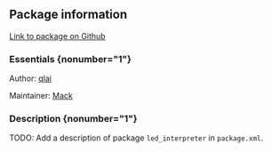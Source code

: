 <div id='led_interpreter-autogenerated' markdown='1'>


<!-- do not edit this file, autogenerated -->

## Package information 

[Link to package on Github](github:org=duckietown,repo=Software,path=40-coordination/led_interpreter,branch=master)

### Essentials {nonumber="1"}

Author: [qlai](mailto:qlai@todo.todo)

Maintainer: [Mack](mailto:mack@duckietown.org)

### Description {nonumber="1"}

TODO: Add a description of package `led_interpreter` in `package.xml`.



</div>

